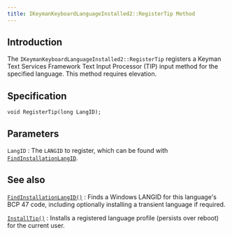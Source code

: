 ```yaml
---
title: IKeymanKeyboardLanguageInstalled2::RegisterTip Method
---
```


## Introduction

The `IKeymanKeyboardLanguageInstalled2::RegisterTip` registers a Keyman
Text Services Framework Text Input Processor (TIP) input method for the
specified language. This method requires elevation.

## Specification

``` clike
void RegisterTip(long LangID);
```

## Parameters

`LangID`
:   The `LANGID` to register, which can be found with
    [`FindInstallationLangID`](FindInstallationLangID).

## See also

[`FindInstallationLangID()`](FindInstallationLangID)
:   Finds a Windows LANGID for this language's BCP 47 code, including
    optionally installing a transient language if required.

[`InstallTip()`](InstallTip)
:   Installs a registered language profile (persists over reboot) for
    the current user.
